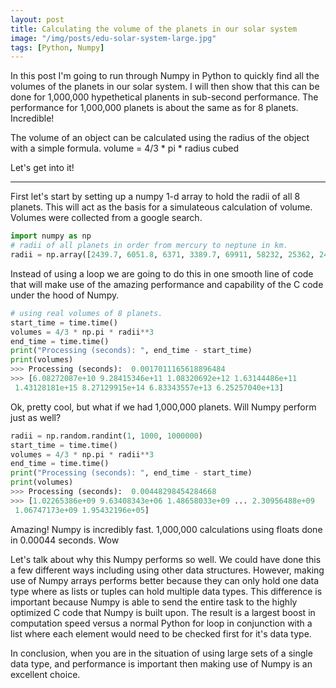 ```yaml
---
layout: post
title: Calculating the volume of the planets in our solar system
image: "/img/posts/edu-solar-system-large.jpg"
tags: [Python, Numpy]
---
```


In this post I'm going to run through Numpy in Python to quickly find all the volumes of the planets in our solar system.  I will then show that this can be done for 1,000,000 hypethetical planents in sub-second performance.  The performance for 1,000,000 planets is about the same as for 8 planets. Incredible!

The volume of an object can be calculated using the radius of the object with a simple formula.
volume = 4/3 * pi * radius cubed

Let's get into it!

---

First let's start by setting up a numpy 1-d array to hold the radii of all 8 planets. This will act as the basis for a simulateous calculation of volume. Volumes were collected from a google search.

```python
import numpy as np
# radii of all planets in order from mercury to neptune in km.
radii = np.array([2439.7, 6051.8, 6371, 3389.7, 69911, 58232, 25362, 24622])
```


Instead of using a loop we are going to do this in one smooth line of code that will make use of the amazing performance and capability of the C code under the hood of Numpy.

```python
# using real volumes of 8 planets.
start_time = time.time()
volumes = 4/3 * np.pi * radii**3
end_time = time.time()
print("Processing (seconds): ", end_time - start_time)
print(volumes)
>>> Processing (seconds):  0.0017011165618896484
>>> [6.08272087e+10 9.28415346e+11 1.08320692e+12 1.63144486e+11
 1.43128181e+15 8.27129915e+14 6.83343557e+13 6.25257040e+13]
```

Ok, pretty cool, but what if we had 1,000,000 planets.  Will Numpy perform just as well?

```python
radii = np.random.randint(1, 1000, 1000000)
start_time = time.time()
volumes = 4/3 * np.pi * radii**3
end_time = time.time()
print("Processing (seconds): ", end_time - start_time)
print(volumes)
>>> Processing (seconds):  0.00448298454284668
>>> [1.02265386e+09 9.63408343e+06 1.48658033e+09 ... 2.30956488e+09
 1.06747173e+09 1.95432196e+05]
```

Amazing! Numpy is incredibly fast. 1,000,000 calculations using floats done in 0.00044 seconds.  Wow

Let's talk about why this Numpy performs so well.  We could have done this a few different ways including using other data structures.  However, making use of Numpy arrays performs better because they can only hold one data type where as lists or tuples can hold multiple data types.  This difference is important because Numpy is able to send the entire task to the highly optimized C code that Numpy is built upon.  The result is a largest boost in computation speed versus a normal Python for loop in conjunction with a list where each element would need to be checked first for it's data type.

In conclusion, when you are in the situation of using large sets of a single data type, and performance is important then making use of Numpy is an excellent choice.





